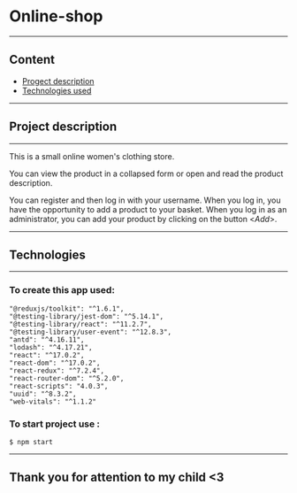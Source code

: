 # Online-shop
---
## Content
* [Progect description](#progect-description)
* [Technologies used](#technologies)

---
## Project description
---

This is a small online women's clothing store. 

You can view the product in a collapsed form or open and read the product description.

 You can register and then log in with your username. When you log in, you have the opportunity to add a product to your basket. When you log in as an administrator, you can add your product by clicking on the button <*Add*>.

---
## Technologies
---
### To create this app used: 

    "@reduxjs/toolkit": "^1.6.1",
    "@testing-library/jest-dom": "^5.14.1",
    "@testing-library/react": "^11.2.7",
    "@testing-library/user-event": "^12.8.3",
    "antd": "^4.16.11",
    "lodash": "^4.17.21",
    "react": "^17.0.2",
    "react-dom": "^17.0.2",
    "react-redux": "^7.2.4",
    "react-router-dom": "^5.2.0",
    "react-scripts": "4.0.3",
    "uuid": "^8.3.2",
    "web-vitals": "^1.1.2"

 
### To start project use :
```
$ npm start
```
---
## Thank you for attention to my child <3